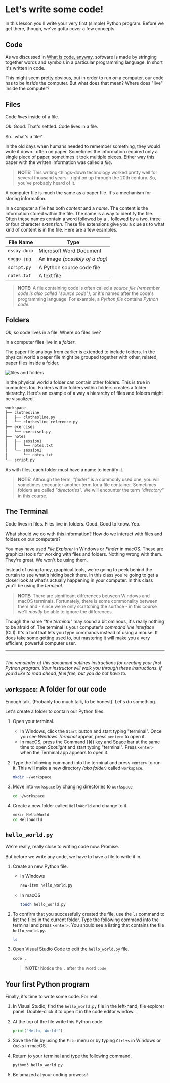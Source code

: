 # Let's write some code!

In this lesson you'll write your very first (simple) Python program. Before we get there, though, we've gotta cover a few concepts.

## Code

As we discussed in [What is code, anyway](../prework/what_is_code.md), software is made by stringing together words and symbols in a particular programming language. In short it's written in code.

This might seem pretty obvious, but in order to run _on_ a computer, our code has to be _inside_ the computer. But what does that mean? Where does "live" inside the computer?

## Files

Code _lives_ inside of a file.

Ok. Good. That's settled. Code lives in a file.

So...what's a file?

In the old days when humans needed to remember something, they would write it down...often on paper. Sometimes the information required only a single piece of paper, sometimes it took multiple pieces. Either way this paper with the written information was called a _file_.

> **NOTE:** This writing-things-down technology worked pretty well for several thousand years - right on up through the 20th century. So, you've probably heard of it.

A computer file is much the same as a paper file. It's a mechanism for storing information.

In a computer a file has both _content_ and a _name_. The content is the information stored within the file. The name is a way to identify the file. Often these names contain a word followed by a `.` followed by a two, three or four character _extension_. These file extensions give you a clue as to what kind of content is in the file. Here are a few examples.

| File Name    | Type                           |
| ------------ | ------------------------------ |
| `essay.docx` | Microsoft Word Document        |
| `doggo.jpg`  | An image _(possibly of a dog)_ |
| `script.py`  | A Python source code file      |
| `notes.txt`  | A text file                    |

> **NOTE:** A file containing code is often called a _source file_ _(remember code is also called "source code")_, or it's named after the code's programming language. For example, a _Python file_ contains _Python code_.

## Folders

Ok, so code lives in a file. Where do files live?

In a computer files live in a _folder_.

The paper file analogy from earlier is extended to include folders. In the physical world a paper file might be grouped together with other, related, paper files inside a folder.

![files and folders](https://www.photos-public-domain.com/wp-content/uploads/2010/12/file-folders.jpg)

In the physical world a folder can contain other folders. This is true in computers too. Folders within folders within folders creates a folder hierarchy. Here's an example of a way a hierarchy of files and folders might be visualized.

```txt
workspace
├── clothesline
│   ├── clothesline.py
│   └── clothesline_reference.py
├── exercises
│   └── exercise1.py
├── notes
│   ├── session1
│   │   └── notes.txt
│   └── session2
│       └── notes.txt
└── script.py
```

As with files, each folder must have a name to identify it.

> **NOTE:** Although the term, _"folder"_ is a commonly used one, you will sometimes encounter another term for a file container. Sometimes folders are called _"directories_". We will encounter the term _"directory"_ in this course.

## The Terminal

Code lives in files. Files live in folders. Good. Good to know. Yep.

What should we do with this information? How do we interact with files and folders on our computers?

You may have used _File Explorer_ in Windows or _Finder_ in macOS. These are graphical tools for working with files and folders. Nothing wrong with them.  They're great. We won't be using them.

Instead of using fancy, graphical tools, we're going to peek behind the curtain to see what's hiding back there. In this class you're going to get a closer look at what's actually happening in your computer. In this class you'll be using the _terminal_.

> **NOTE:** There are significant differences between Windows and macOS terminals. Fortunately, there is some commonality between them and - since we're only scratching the surface - in this course we'll _mostly_ be able to ignore the differences.

Though the name _"the terminal"_ may sound a bit ominous, it's really nothing to be afraid of. The terminal is your computer's _command line interface_ (CLI). It's a tool that lets you type commands instead of using a mouse. It does take some getting used to, but mastering it will make you a very efficient, powerful computer user.

---
---

_The remainder of this document outlines instructions for creating your first Python program. Your instructor will walk you through these instructions. If you'd like to read ahead, feel free, but you do not have to._

## `workspace`: A folder for our code

Enough talk. (Probably too much talk, to be honest). Let's do something.

Let's create a folder to contain our Python files.

1. Open your terminal.

   * In Windows, click the `Start` button and start typing "terminal". Once you see _Windows Terminal_ appear, press `<enter>` to open it.
   * In macOS, press the Command (⌘) key and Space bar at the same time to open _Spotlight_ and start typing "terminal". Press `<enter>` when the Terminal app appears to open it.

1. Type the following command into the terminal and press `<enter>` to run it. This will make a new directory _(aka folder)_ called `workspace`.

   ```sh
   mkdir ~/workspace
   ```

1. Move into `workspace` by changing directories to `workspace`

   ```sh
   cd ~/workspace
   ```

1. Create a new folder called `HelloWorld` and change to it.

   ```sh
   mdkir HelloWorld
   cd HelloWorld
   ```

## `hello_world.py`

We're really, really close to writing code now. Promise.

But before we write any code, we have to have a file to write it in.

1. Create an new Python file.

   * In Windows
      ```sh
      new-item hello_world.py
      ```
   * In macOS
      ```sh
      touch hello_world.py
      ```

1. To confirm that you successfully created the file, use the `ls` command to list the files in the current folder. Type the following command into the terminal and press `<enter>`. You should see a listing that contains the file `hello_world.py`.

   ```sh
   ls
   ```

1. Open Visual Studio Code to edit the `hello_world.py` file.

   ```sh
   code .
   ```

   > **NOTE:** Notice the `.` after the word `code`

## Your first Python program

Finally, it's time to write some code. For real.

1. In Visual Studio, find the `hello_world.py` file in the left-hand, file explorer panel. Double-click it to open it in the code editor window.

1. At the top of the file write this Python code.

   ```python
   print("Hello, World!")
   ```

1. Save the file by using the `File` menu or by typing `Ctrl+s` in Windows or `Cmd-s` in macOS.

1. Return to your terminal and type the following command.

   ```sh
   python3 hello_world.py
   ```

1. Be amazed at your coding prowess!
